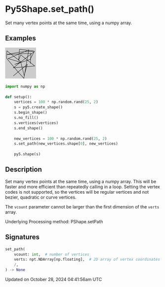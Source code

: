 # Py5Shape.set_path()

Set many vertex points at the same time, using a numpy array.

## Examples

<div class="example-table">

<div class="example-row"><div class="example-cell-image">

![example picture for set_path()](/images/reference/Py5Shape_set_path_0.png)

</div><div class="example-cell-code">

```python
import numpy as np

def setup():
    vertices = 100 * np.random.rand(25, 2)
    s = py5.create_shape()
    s.begin_shape()
    s.no_fill()
    s.vertices(vertices)
    s.end_shape()

    new_vertices = 100 * np.random.rand(25, 2)
    s.set_path(new_vertices.shape[0], new_vertices)

    py5.shape(s)
```

</div></div>

</div>

## Description

Set many vertex points at the same time, using a numpy array. This will be faster and more efficient than repeatedly calling [](py5shape_set_vertex) in a loop. Setting the vertex codes is not supported, so the vertices will be regular vertices and not bezier, quadratic or curve vertices.

The `vcount` parameter cannot be larger than the first dimension of the `verts` array.

Underlying Processing method: PShape.setPath

## Signatures

```python
set_path(
    vcount: int,  # number of vertices
    verts: npt.NDArray[np.floating],  # 2D array of vertex coordinates
    /,
) -> None
```

Updated on October 28, 2024 04:41:56am UTC
